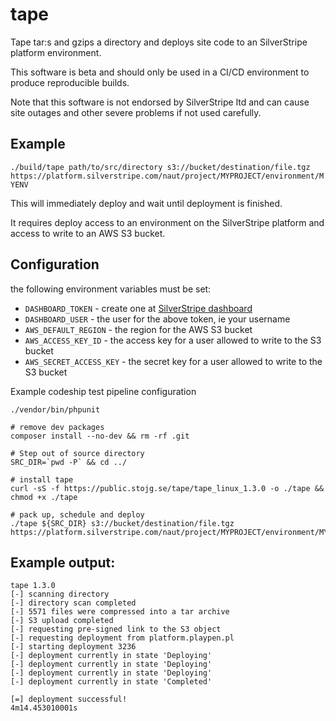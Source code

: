 # tape

Tape tar:s and gzips a directory and deploys site code to an SilverStripe platform environment.

This software is beta and should only be used in a CI/CD environment to produce reproducible builds.

Note that this software is not endorsed by SilverStripe ltd and can cause site outages and other
severe problems if not used carefully.

## Example

`./build/tape path/to/src/directory s3://bucket/destination/file.tgz https://platform.silverstripe.com/naut/project/MYPROJECT/environment/MYENV`

This will immediately deploy and wait until deployment is finished.

It requires deploy access to an environment on the SilverStripe platform and access to write to an AWS S3 bucket.

## Configuration

the following environment variables must be set:

 - `DASHBOARD_TOKEN` - create one at [SilverStripe dashboard](https://platform.silverstripe.com/naut/profile)
 - `DASHBOARD_USER` - the user for the above token, ie your username
 - `AWS_DEFAULT_REGION` - the region for the AWS S3 bucket
 - `AWS_ACCESS_KEY_ID` - the access key for a user allowed to write to the S3 bucket
 - `AWS_SECRET_ACCESS_KEY` - the secret key for a user allowed to write to the S3 bucket

Example codeship test pipeline configuration

```
./vendor/bin/phpunit

# remove dev packages
composer install --no-dev && rm -rf .git

# Step out of source directory
SRC_DIR=`pwd -P` && cd ../

# install tape
curl -sS -f https://public.stojg.se/tape/tape_linux_1.3.0 -o ./tape && chmod +x ./tape

# pack up, schedule and deploy
./tape ${SRC_DIR} s3://bucket/destination/file.tgz https://platform.silverstripe.com/naut/project/MYPROJECT/environment/MYENV
```

## Example output:

```
tape 1.3.0
[-] scanning directory
[-] directory scan completed
[-] 5571 files were compressed into a tar archive
[-] S3 upload completed
[-] requesting pre-signed link to the S3 object
[-] requesting deployment from platform.playpen.pl
[-] starting deployment 3236
[-] deployment currently in state 'Deploying'
[-] deployment currently in state 'Deploying'
[-] deployment currently in state 'Deploying'
[-] deployment currently in state 'Completed'

[=] deployment successful!
4m14.453010001s
```
